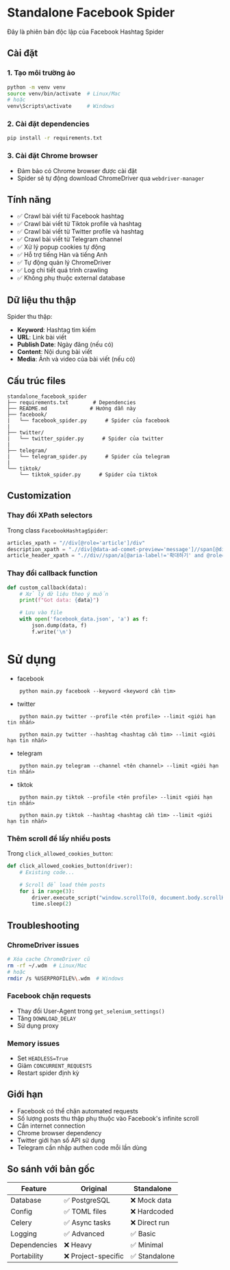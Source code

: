 # Standalone Facebook Spider

Đây là phiên bản độc lập của Facebook Hashtag Spider

## Cài đặt

### 1. Tạo môi trường ảo

```bash
python -m venv venv
source venv/bin/activate  # Linux/Mac
# hoặc
venv\Scripts\activate     # Windows
```

### 2. Cài đặt dependencies

```bash
pip install -r requirements.txt
```

### 3. Cài đặt Chrome browser

- Đảm bảo có Chrome browser được cài đặt
- Spider sẽ tự động download ChromeDriver qua `webdriver-manager`

## Tính năng

- ✅ Crawl bài viết từ Facebook hashtag
- ✅ Crawl bài viết từ Tiktok profile và hashtag
- ✅ Crawl bài viết từ Twitter profile và hashtag
- ✅ Crawl bài viết từ Telegram channel
- ✅ Xử lý popup cookies tự động
- ✅ Hỗ trợ tiếng Hàn và tiếng Anh
- ✅ Tự động quản lý ChromeDriver
- ✅ Log chi tiết quá trình crawling
- ✅ Không phụ thuộc external database

## Dữ liệu thu thập

Spider thu thập:

- **Keyword**: Hashtag tìm kiếm
- **URL**: Link bài viết
- **Publish Date**: Ngày đăng (nếu có)
- **Content**: Nội dung bài viết
- **Media**: Ảnh và video của bài viết (nếu có)

## Cấu trúc files

```
standalone_facebook_spider
├── requirements.txt        # Dependencies
├── README.md              # Hướng dẫn này
├── facebook/
|   └── facebook_spider.py      # Spider của facebook
|
├── twitter/
|   └── twitter_spider.py      # Spider của twitter
|
├── telegram/
|   └── telegram_spider.py      # Spider của telegram
|
└── tiktok/
    └── tiktok_spider.py      # Spider của tiktok
```

## Customization

### Thay đổi XPath selectors

Trong class `FacebookHashtagSpider`:

```python
articles_xpath = "//div[@role='article']/div"
description_xpath = ".//div[@data-ad-comet-preview='message']//span[@dir='auto']//text()"
article_header_xpath = ".//div//span/a[@aria-label!='확대하기' and @role='link']"
```

### Thay đổi callback function

```python
def custom_callback(data):
    # Xử lý dữ liệu theo ý muốn
    print(f"Got data: {data}")

    # Lưu vào file
    with open('facebook_data.json', 'a') as f:
        json.dump(data, f)
        f.write('\n')
```

# Sử dụng

- facebook

```
	python main.py facebook --keyword <keyword cần tìm>
```

- twitter

```
	python main.py twitter --profile <tên profile> --limit <giới hạn tin nhắn>

	python main.py twitter --hashtag <hashtag cần tìm> --limit <giới hạn tin nhắn>
```

- telegram

```
	python main.py telegram --channel <tên channel> --limit <giới hạn tin nhắn>
```

- tiktok

```
	python main.py tiktok --profile <tên profile> --limit <giới hạn tin nhắn>

	python main.py tiktok --hashtag <hashtag cần tìm> --limit <giới hạn tin nhắn>
```

### Thêm scroll để lấy nhiều posts

Trong `click_allowed_cookies_button`:

```python
def click_allowed_cookies_button(driver):
    # Existing code...

    # Scroll để load thêm posts
    for i in range(3):
        driver.execute_script("window.scrollTo(0, document.body.scrollHeight);")
        time.sleep(2)
```

## Troubleshooting

### ChromeDriver issues

```bash
# Xóa cache ChromeDriver cũ
rm -rf ~/.wdm  # Linux/Mac
# hoặc
rmdir /s %USERPROFILE%\.wdm  # Windows
```

### Facebook chặn requests

- Thay đổi User-Agent trong `get_selenium_settings()`
- Tăng `DOWNLOAD_DELAY`
- Sử dụng proxy

### Memory issues

- Set `HEADLESS=True`
- Giảm `CONCURRENT_REQUESTS`
- Restart spider định kỳ

## Giới hạn

- Facebook có thể chặn automated requests
- Số lượng posts thu thập phụ thuộc vào Facebook's infinite scroll
- Cần internet connection
- Chrome browser dependency
- Twitter giới hạn số API sử dụng
- Telegram cần nhập authen code mỗi lần dùng

## So sánh với bản gốc

| Feature      | Original            | Standalone    |
| ------------ | ------------------- | ------------- |
| Database     | ✅ PostgreSQL       | ❌ Mock data  |
| Config       | ✅ TOML files       | ❌ Hardcoded  |
| Celery       | ✅ Async tasks      | ❌ Direct run |
| Logging      | ✅ Advanced         | ✅ Basic      |
| Dependencies | ❌ Heavy            | ✅ Minimal    |
| Portability  | ❌ Project-specific | ✅ Standalone |
